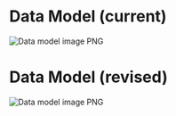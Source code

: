 # Data Model (current)

![Data model image PNG](https://raw.githubusercontent.com/savoirfairelinux/santropol-feast/dev/docs/data_model/current_data_model.png)

# Data Model (revised)

![Data model image PNG](https://raw.githubusercontent.com/savoirfairelinux/santropol-feast/dev/docs/data_model/revised_data_model.png)
